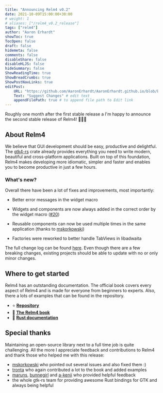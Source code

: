 ```yaml
---
title: "Announcing Relm4 v0.2"
date: 2021-10-09T15:00:00+30:00
# weight: 1
# aliases: ["/relm4_v0.2_release"]
tags: ["relm4"]
author: "Aaron Erhardt"
showToc: true
TocOpen: false
draft: false
hidemeta: false
comments: false
disableShare: false
disableHLJS: false
hideSummary: false
ShowReadingTime: true
ShowBreadCrumbs: true
ShowPostNavLinks: true
editPost:
    URL: "https://github.com/AaronErhardt/AaronErhardt.github.io/blob/blog/content/"
    Text: "Suggest Changes" # edit text
    appendFilePath: true # to append file path to Edit link
---
```


Roughly one month after the first stable release a I'm happy to announce the second stable release of Relm4! 🚀🚀🚀

## About Relm4

We believe that GUI development should be easy, productive and delightful.  
The [gtk4-rs](https://github.com/gtk-rs/gtk4-rs) crate already provides everything you need to write modern, beautiful and cross-platform applications. Built on top of this foundation, Relm4 makes developing more idiomatic, simpler and faster and enables you to become productive in just a few hours.

### What's new?

Overall there have been a lot of fixes and improvements, most importantly:

+ Better error messages in the widget macro

+ Widgets and components are now always added in the correct order by the widget macro ([#20](https://github.com/AaronErhardt/relm4/issues/20))

+ Reusable components can now be used multiple times in the same application (thanks to [mskorkowski](https://github.com/mskorkowski))

+ Factories were reworked to better handle TabViews in libadwaita

The full change log can be found [here](https://github.com/AaronErhardt/relm4/blob/main/CHANGES.md). Even though there are a few breaking changes, existing projects should be able to update with no or only minor changes. 

## Where to get started

Relm4 has an outstanding documentation. The official book covers every aspect of Relm4 and is made for everyone from beginners to experts. Also, there a lots of examples that can be found in the repository.

+ ⭐ **[Repository](https://github.com/AaronErhardt/relm4)**
+ 📖 **[The Relm4 book](https://aaronerhardt.github.io/relm4-book/book/)**
+ 📜 **[Rust documentation](https://aaronerhardt.github.io/docs/relm4/relm4/)**

## Special thanks

Maintaining an open-source library next to a full time job is quite challenging. All the more I appreciate feedback and contributions to Relm4 and thank those who helped me with this release:

+ [mskorkowski](https://github.com/mskorkowski) who pointed out several issues and also fixed them :)
+ [tronta](https://github.com/tronta) who again contributed a lot to the book and added examples
+ [maruns](https://github.com/maruns), [bunnegirl](https://github.com/bunnegirl) and [a-kenji](https://github.com/a-kenji) who provided helpful feedback
+ the whole gtk-rs team for providing awesome Rust bindings for GTK and always being helpful